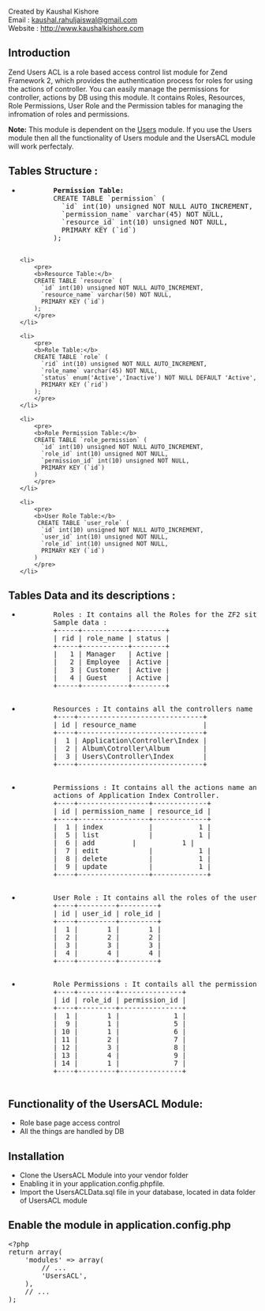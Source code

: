 Created by Kaushal Kishore <br>
Email : kaushal.rahuljaiswal@gmail.com<br>
Website : http://www.kaushalkishore.com<br>

<h2>Introduction</h2>
Zend Users ACL is a role based access control list  module for Zend Framework 2, which provides the authentication process for roles for using the actions of controller. You can easily manage the permissions for controller, actions by DB using this module. It contains Roles, Resources, Role Permissions, User Role and the Permission tables for managing the infromation of roles and permissions.

<b>Note:</b> This module is dependent on the <a href='https://github.com/kaushalkishorejaiswal/Users' target='_blank'>Users</a> module. If you use the Users module then all the functionality of Users module and the UsersACL module will work perfectaly.

<h2>Tables Structure :</h2>
<ul>
	<li>
		<pre>
		<b>Permission Table:</b>
		CREATE TABLE `permission` (
		  `id` int(10) unsigned NOT NULL AUTO_INCREMENT,
		  `permission_name` varchar(45) NOT NULL,
		  `resource_id` int(10) unsigned NOT NULL,
		  PRIMARY KEY (`id`)
		);
		</pre>
	</li>

	<li>
		<pre>
		<b>Resource Table:</b>
		CREATE TABLE `resource` (
		  `id` int(10) unsigned NOT NULL AUTO_INCREMENT,
		  `resource_name` varchar(50) NOT NULL,
		  PRIMARY KEY (`id`)
		);
		</pre>
	</li>
	
	<li>
		<pre>
		<b>Role Table:</b>
		CREATE TABLE `role` (
		  `rid` int(10) unsigned NOT NULL AUTO_INCREMENT,
		  `role_name` varchar(45) NOT NULL,
		  `status` enum('Active','Inactive') NOT NULL DEFAULT 'Active',
		  PRIMARY KEY (`rid`)
		);
		</pre>
	</li>
	
	<li>
		<pre>
		<b>Role Permission Table:</b>
		CREATE TABLE `role_permission` (
		  `id` int(10) unsigned NOT NULL AUTO_INCREMENT,
		  `role_id` int(10) unsigned NOT NULL,
		  `permission_id` int(10) unsigned NOT NULL,
		  PRIMARY KEY (`id`)
		)
		</pre>
	</li>
	
	<li>
		<pre>
		<b>User Role Table:</b>
		 CREATE TABLE `user_role` (
		  `id` int(10) unsigned NOT NULL AUTO_INCREMENT,
		  `user_id` int(10) unsigned NOT NULL,
		  `role_id` int(10) unsigned NOT NULL,
		  PRIMARY KEY (`id`)
		)
		</pre>
	</li>
</ul>

<h2>Tables Data and its descriptions :</h2>
<ul>
	<li>
		<pre>
		Roles : It contains all the Roles for the ZF2 site users. 
		Sample data :
		+-----+-----------+--------+
		| rid | role_name | status |
		+-----+-----------+--------+
		|   1 | Manager   | Active |
		|   2 | Employee  | Active |
		|   3 | Customer  | Active |
		|   4 | Guest     | Active |
		+-----+-----------+--------+
		</pre>
	</li>
	<li>
		<pre>
		Resources : It contains all the controllers name with their full path.
		+----+------------------------------+
		| id | resource_name                |
		+----+------------------------------+
		|  1 | Application\Controller\Index |
		|  2 | Album\Cotroller\Album        |
		|  3 | Users\Controller\Index       |
		+----+------------------------------+
		</pre>
	</li>
	<li>
		<pre>
		Permissions : It contains all the actions name and resource_id for their actions. Currently it contains all the 
		actions of Application Index Controller.
		+----+-----------------+-------------+
		| id | permission_name | resource_id |
		+----+-----------------+-------------+
		|  1 | index           |           1 |
		|  5 | list            |           1 |
		|  6 | add	       |           1 |
		|  7 | edit            |           1 |
		|  8 | delete          |           1 |
		|  9 | update          |           1 |
		+----+-----------------+-------------+
		</pre>
	</li>
	<li>
		<pre>
		User Role : It contains all the roles of the users, where user_id is the primary key of the users.
		+----+---------+---------+
		| id | user_id | role_id |
		+----+---------+---------+
		|  1 |       1 |       1 |
		|  2 |       2 |       2 |
		|  3 |       3 |       3 |
		|  4 |       4 |       4 |
		+----+---------+---------+
		</pre>
	</li>
	<li>
		<pre>
		Role Permissions : It contails all the permission for the role, where role_id is the foreign key of role table and 			permission_id is the foreign key of permission table.
		+----+---------+---------------+
		| id | role_id | permission_id |
		+----+---------+---------------+
		|  1 |       1 |             1 |
		|  9 |       1 |             5 |
		| 10 |       1 |             6 |
		| 11 |       2 |             7 |
		| 12 |       3 |             8 |
		| 13 |       4 |             9 |
		| 14 |       1 |             7 |
		+----+---------+---------------+
		</pre>
	</li>
</ul>


<h2>Functionality of the UsersACL Module:</h2>
<ul>
<li>Role base page access control</li>
<li>All the things are handled by DB</li>
</ul>

<h2>Installation</h2>
<ul>
<li>Clone the UsersACL Module into your vendor folder</li>
<li>Enabling it in your application.config.phpfile.</li>
<li>Import the UsersACLData.sql file in your database, located in data folder of UsersACL module</li>
</ul>

<h2>Enable the module in application.config.php</h2>
<pre>
&lt;?php
return array(
    'modules' => array(
        // ...
        'UsersACL',
    ),
    // ...
);
</pre>
